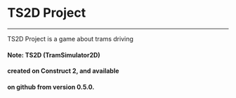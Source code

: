 # TS2D Project
***
  
TS2D Project is a game about trams driving  
#### __Note:__ TS2D (TramSimulator2D)
#### created on Construct 2, and available
#### on github from version 0.5.0.